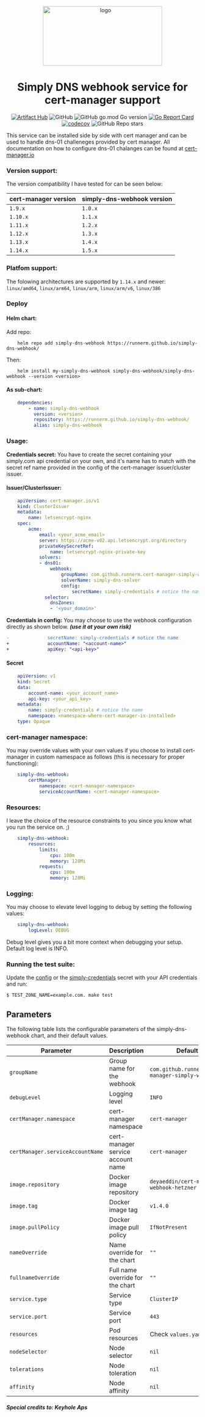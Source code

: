<p align="center">
  <img src="https://user-images.githubusercontent.com/51089137/193522982-c0792104-7ecd-4e6c-a4a9-56b066b65331.png" height="156" width="312" alt="logo" />
</p>

<div align="center">

# Simply DNS webhook service for cert-manager support
  
</div>

<div align="center">
  
[![Artifact Hub](https://img.shields.io/endpoint?url=https://artifacthub.io/badge/repository/simply-dns-webhook)](https://artifacthub.io/packages/search?repo=simply-dns-webhook) ![GitHub](https://img.shields.io/github/license/runnerm/simply-dns-webhook) ![GitHub go.mod Go version](https://img.shields.io/github/go-mod/go-version/runnerm/simply-dns-webhook) [![Go Report Card](https://goreportcard.com/badge/github.com/runnerm/simply-dns-webhook)](https://goreportcard.com/report/github.com/runnerm/simply-dns-webhook) [![codecov](https://codecov.io/gh/RunnerM/simply-dns-webhook/graph/badge.svg?token=O7YKKBP0IO)](https://codecov.io/gh/RunnerM/simply-dns-webhook) ![GitHub Repo stars](https://img.shields.io/github/stars/runnerm/simply-dns-webhook)

</div>

This service can be installed side by side with cert manager and can be used to handle dns-01 challeneges provided by cert manager. All documentation on how to configure dns-01 chalanges can be found at  [cert-manager.io](https://cert-manager.io/docs/configuration/acme/dns01/webhook/)

### Version support:
The version compatibility I have tested for can be seen below:

| cert-manager version | simply-dns-webhook version |
|----------------------|----------------------------|
| `1.9.x`              | `1.0.x`                    |
| `1.10.x`             | `1.1.x`                    |
| `1.11.x`             | `1.2.x`                    |
| `1.12.x`             | `1.3.x`                    |
| `1.13.x`             | `1.4.x`                    |
| `1.14.x`             | `1.5.x`                    |

### Platfom support:
The folowing architectures are supported by `1.14.x` and newer: `linux/amd64`, `linux/arm64`, `linux/arm`, `linux/arm/v6`, `linux/386` 

### Deploy
#### Helm chart: 
Add repo:
```shell
    helm repo add simply-dns-webhook https://runnerm.github.io/simply-dns-webhook/
```
Then:
```shell
    helm install my-simply-dns-webhook simply-dns-webhook/simply-dns-webhook --version <version>
```
#### As sub-chart:
```YAML
    dependencies:
        - name: simply-dns-webhook
          version: <version>
          repository: https://runnerm.github.io/simply-dns-webhook/
          alias: simply-dns-webhook
```
### Usage:

**Credentials secret:**
You have to create the secret containing your simply.com api credential on your own, and 
it's name has to match with the secret ref name provided in the config of the cert-manager
issuer/cluster issuer.


#### Issuer/ClusterIssuer:
```YAML
    apiVersion: cert-manager.io/v1
    kind: ClusterIssuer
    metadata:
        name: letsencrypt-nginx
    spec:
        acme:
            email: <your_acme_email>
            server: https://acme-v02.api.letsencrypt.org/directory
            privateKeySecretRef:
                name: letsencrypt-nginx-private-key
            solvers:
            - dns01:
                webhook:
                    groupName: com.github.runnerm.cert-manager-simply-webhook
                    solverName: simply-dns-solver
                    config:
                        secretName: simply-credentials # notice the name
              selector:
                dnsZones:
                - '<your_domain>'
```

**Credentials in config:**
You may choose to use the webhook configuration directly as shown below.
**_(use it at your own risk)_**
```diff
-              secretName: simply-credentials # notice the name
+              accountName: "<account-name>"
+              apiKey: "<api-key>"
```
#### Secret
```YAML
    apiVersion: v1
    kind: Secret
    data:
        account-name: <your_account_name>
        api-key: <your_api_key>
    metadata:
        name: simply-credentials # notice the name
        namespace: <namespace-where-cert-manager-is-installed>
    type: Opaque
```
### cert-manager namespace:

You may override values with your own values if you choose to install cert-manager in custom namespace as follows (this is necessary for proper functioning):
```YAML
    simply-dns-webhook:
        certManager:
            namespace: <cert-manager-namespace>
            serviceAccountName: <cert-manager-namespace>
```
### Resources:
I leave the choice of the resource constraints to you since you know what you run the service on. ;) 
```YAML
    simply-dns-webhook:
        resources: 
            limits:
                cpu: 100m  
                memory: 128Mi
            requests:
                cpu: 100m
                memory: 128Mi
```

### Logging:
You may choose to elevate level logging to debug by setting the following values:
```YAML
    simply-dns-webhook:
        logLevel: DEBUG
```
Debug level gives you a bit more context when debugging your setup. Default log level is INFO.

### Running the test suite:

Update the [config](testdata/simply-dns-webhook/config.json) or the [simply-credentials](testdata/simply-dns-webhook/simply-credentials.yaml) secret with your API credentials and run:

```bash
$ TEST_ZONE_NAME=example.com. make test
```

## Parameters

The following table lists the configurable parameters of the simply-dns-webhook chart, and their default values.

| Parameter                        | Description                       | Default                                          |
|----------------------------------|-----------------------------------|--------------------------------------------------|
| `groupName`                      | Group name for the webhook        | `com.github.runnerm.cert-manager-simply-webhook` |
| `debugLevel`                     | Logging level                     | `INFO`                                           |
| `certManager.namespace`          | cert-manager namespace            | `cert-manager`                                   |
| `certManager.serviceAccountName` | cert-manager service account name | `cert-manager`                                   |
| `image.repository`               | Docker image repository           | `deyaeddin/cert-manager-webhook-hetzner`         |
| `image.tag`                      | Docker image tag                  | `v1.4.0`                                         |
| `image.pullPolicy`               | Docker image pull policy          | `IfNotPresent`                                   |
| `nameOverride`                   | Name override for the chart       | `""`                                             |
| `fullnameOverride`               | Full name override for the chart  | `""`                                             |
| `service.type`                   | Service type                      | `ClusterIP`                                      |
| `service.port`                   | Service port                      | `443`                                            |
| `resources`                      | Pod resources                     | Check `values.yaml` file                         |
| `nodeSelector`                   | Node selector                     | `nil`                                            |
| `tolerations`                    | Node toleration                   | `nil`                                            |
| `affinity`                       | Node affinity                     | `nil`                                            |

##### Special credits to: **Keyhole Aps**
